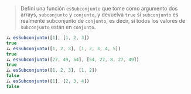 > Definí una función `esSubconjunto` que tome como argumento dos arrays, `subconjunto` y `conjunto`, y devuelva `true` si `subconjunto` es realmente subconjunto de `conjunto`, es decir, si todos los valores de `subconjunto` están en `conjunto`.
>
```javascript
ム esSubconjunto([1], [1, 2, 3])
true
ム esSubconjunto([1, 2, 3], [1, 2, 3, 4, 5])
true
ム esSubconjunto([27, 49, 54], [54, 27, 8, 27, 49])
true
ム esSubconjunto([1, 2, 3], [1, 2])
false
ム esSubconjunto([1], [2, 3, 4])
false